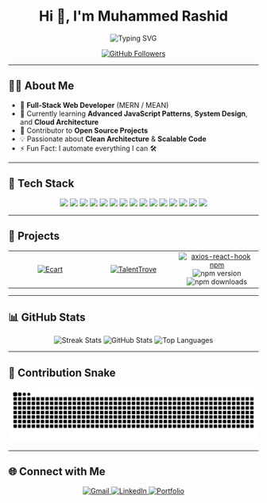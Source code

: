 <div align="center">
  <h1>Hi 👋, I'm Muhammed Rashid</h1>
  <img src="https://readme-typing-svg.herokuapp.com?font=Fira+Code&size=22&pause=1000&color=F7F7F7&center=true&vCenter=true&width=440&lines=Full-stack+Developer;Open+Source+Contributor;Tech+Enthusiast" alt="Typing SVG" />
</div>

<p align="center">
  <a href="https://github.com/devmdrd?tab=followers">
    <img src="https://img.shields.io/github/followers/devmdrd?label=Followers&style=social" alt="GitHub Followers" />
  </a>
</p>

---

## 👨‍💻 About Me

- 💼 **Full-Stack Web Developer** (MERN / MEAN)
- 🌱 Currently learning **Advanced JavaScript Patterns**, **System Design**, and **Cloud Architecture**
- 🧩 Contributor to **Open Source Projects**
- 💡 Passionate about **Clean Architecture** & **Scalable Code**
- ⚡ Fun Fact: I automate everything I can 🛠️

---

## 🧰 Tech Stack

<p align="center">
  <img src="https://img.shields.io/badge/JavaScript-F7DF1E?style=for-the-badge&logo=javascript&logoColor=black" />
  <img src="https://img.shields.io/badge/TypeScript-3178C6?style=for-the-badge&logo=typescript&logoColor=white" />
  <img src="https://img.shields.io/badge/HTML5-E34F26?style=for-the-badge&logo=html5&logoColor=white" />
  <img src="https://img.shields.io/badge/CSS3-1572B6?style=for-the-badge&logo=css3&logoColor=white" />
  <img src="https://img.shields.io/badge/React-61DAFB?style=for-the-badge&logo=react&logoColor=black" />
  <img src="https://img.shields.io/badge/Angular-DD0031?style=for-the-badge&logo=angular&logoColor=white" />
  <img src="https://img.shields.io/badge/TailwindCSS-38B2AC?style=for-the-badge&logo=tailwind-css&logoColor=white" />
  <img src="https://img.shields.io/badge/Node.js-339933?style=for-the-badge&logo=node.js&logoColor=white" />
  <img src="https://img.shields.io/badge/Express-000000?style=for-the-badge&logo=express&logoColor=white" />
  <img src="https://img.shields.io/badge/MongoDB-47A248?style=for-the-badge&logo=mongodb&logoColor=white" />
  <img src="https://img.shields.io/badge/Firebase-FFCA28?style=for-the-badge&logo=firebase&logoColor=black" />
  <img src="https://img.shields.io/badge/Git-F05032?style=for-the-badge&logo=git&logoColor=white" />
  <img src="https://img.shields.io/badge/GitHub-181717?style=for-the-badge&logo=github&logoColor=white" />
  <img src="https://img.shields.io/badge/Postman-FF6C37?style=for-the-badge&logo=postman&logoColor=white" />
  <img src="https://img.shields.io/badge/VSCode-007ACC?style=for-the-badge&logo=visual-studio-code&logoColor=white" />
</p>

---

## 🚀 Projects

<table align="center">
<tr>

<td align="center" width="33%">
  <a href="https://github.com/devmdrd/ecart" target="_blank">
    <img src="https://opengraph.githubassets.com/1/devmdrd/ecart?refresh=1" alt="Ecart" width="300" />
  </a>
</td>

<td align="center" width="33%">
  <a href="https://github.com/devmdrd/TalentTrove" target="_blank">
    <img src="https://opengraph.githubassets.com/1/devmdrd/TalentTrove?refresh=1" alt="TalentTrove" width="300" />
  </a>
</td>

<td align="center" width="33%">
  <a href="https://www.npmjs.com/package/axios-react-hook" target="_blank">
    <img src="https://nodei.co/npm/axios-react-hook.png" alt="axios-react-hook npm" width="300" />
  </a>
  <br/>
  <img src="https://img.shields.io/npm/v/axios-react-hook?style=flat-square&color=cb3837&logo=npm" alt="npm version" />
  <img src="https://img.shields.io/npm/dm/axios-react-hook?style=flat-square&color=blue" alt="npm downloads" />
</td>

</tr>
</table>

---

## 📊 GitHub Stats

<p align="center">
  <img src="https://github-readme-streak-stats.herokuapp.com?user=devmdrd&theme=radical&hide_border=true" width="330" alt="Streak Stats" />
  <img src="https://github-readme-stats.vercel.app/api?username=devmdrd&show_icons=true&theme=radical&hide_border=true" width="330" alt="GitHub Stats" />
  <img src="https://github-readme-stats.vercel.app/api/top-langs/?username=devmdrd&layout=compact&theme=radical&hide_border=true" width="330" alt="Top Languages" />
</p>

---

## 🐍 Contribution Snake

<p align="center">
  <img src="https://raw.githubusercontent.com/devmdrd/devmdrd/output/github-contribution-grid-snake.svg" alt="GitHub Contribution Snake" />
</p>

---

## 🌐 Connect with Me

<p align="center">
  <a href="mailto:mdrd.muhammedrashid@gmail.com" target="_blank">
    <img src="https://img.shields.io/badge/Gmail-D14836?style=for-the-badge&logo=gmail&logoColor=white" alt="Gmail" />
  </a>
  <a href="https://linkedin.com/in/devmdrd" target="_blank">
    <img src="https://img.shields.io/badge/LinkedIn-0A66C2?style=for-the-badge&logo=linkedin&logoColor=white" alt="LinkedIn" />
  </a>
  <a href="https://devmdrd.github.io/portfolio" target="_blank">
    <img src="https://img.shields.io/badge/Portfolio-000000?style=for-the-badge&logo=firefox&logoColor=white" alt="Portfolio" />
  </a>
</p>
